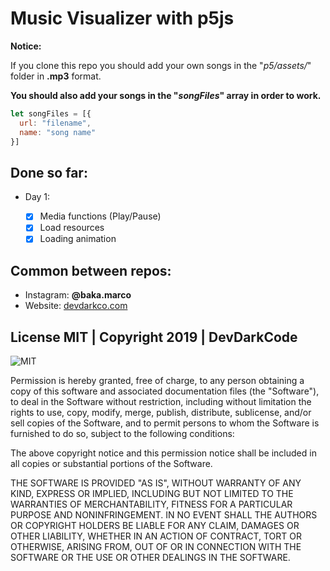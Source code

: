 # Music Visualizer with p5js

**Notice:**

If you clone this repo you should add your own songs in the "*p5/assets/*" folder in **.mp3** format.

**You should also add your songs in the "*songFiles*" array in order to work.**

```javascript
let songFiles = [{
  url: "filename",
  name: "song name"
}]
```

## Done so far:

* Day 1:

  - [x] Media functions (Play/Pause)
  - [x] Load resources
  - [x] Loading animation
  
## Common between repos:
  
* Instagram:
  **@baka.marco**
* Website:
  [devdarkco.com](devdarkco.com)
  
## License MIT | Copyright 2019 | DevDarkCode

![MIT](https://opensource.org/files/OSI_Approved_License.png)

Permission is hereby granted, free of charge, to any person obtaining a copy of this software and associated documentation files (the "Software"), to deal in the Software without restriction, including without limitation the rights to use, copy, modify, merge, publish, distribute, sublicense, and/or sell copies of the Software, and to permit persons to whom the Software is furnished to do so, subject to the following conditions:

The above copyright notice and this permission notice shall be included in all copies or substantial portions of the Software.

THE SOFTWARE IS PROVIDED "AS IS", WITHOUT WARRANTY OF ANY KIND, EXPRESS OR IMPLIED, INCLUDING BUT NOT LIMITED TO THE WARRANTIES OF MERCHANTABILITY, FITNESS FOR A PARTICULAR PURPOSE AND NONINFRINGEMENT. IN NO EVENT SHALL THE AUTHORS OR COPYRIGHT HOLDERS BE LIABLE FOR ANY CLAIM, DAMAGES OR OTHER LIABILITY, WHETHER IN AN ACTION OF CONTRACT, TORT OR OTHERWISE, ARISING FROM, OUT OF OR IN CONNECTION WITH THE SOFTWARE OR THE USE OR OTHER DEALINGS IN THE SOFTWARE.
